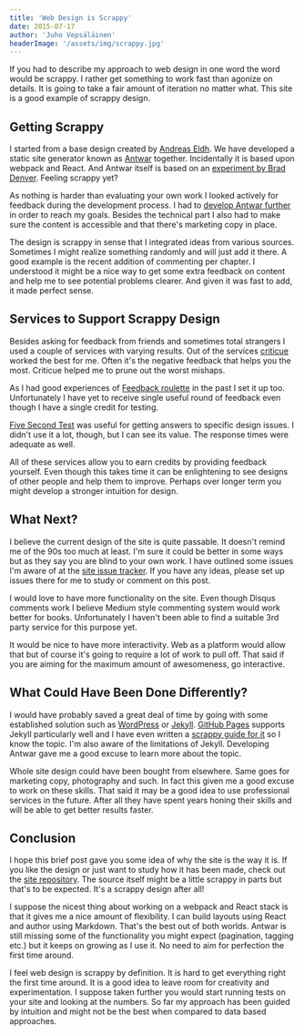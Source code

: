 ```yaml
---
title: 'Web Design is Scrappy'
date: 2015-07-17
author: 'Juho Vepsäläinen'
headerImage: '/assets/img/scrappy.jpg'
---
```

If you had to describe my approach to web design in one word the word would be scrappy. I rather get something to work fast than agonize on details. It is going to take a fair amount of iteration no matter what. This site is a good example of scrappy design.

## Getting Scrappy

I started from a base design created by [Andreas Eldh](http://eldh.co/). We have developed a static site generator known as [Antwar](https://antwarjs.github.io/) together. Incidentally it is based upon webpack and React. And Antwar itself is based on an [experiment by Brad Denver](http://braddenver.com/blog/2015/react-static-site.html). Feeling scrappy yet?

As nothing is harder than evaluating your own work I looked actively for feedback during the development process. I had to [develop Antwar further](https://antwarjs.github.io/blog/antwar-050/) in order to reach my goals. Besides the technical part I also had to make sure the content is accessible and that there's marketing copy in place.

The design is scrappy in sense that I integrated ideas from various sources. Sometimes I might realize something randomly and will just add it there. A good example is the recent addition of commenting per chapter. I understood it might be a nice way to get some extra feedback on content and help me to see potential problems clearer. And given it was fast to add, it made perfect sense.

## Services to Support Scrappy Design

Besides asking for feedback from friends and sometimes total strangers I used a couple of services with varying results. Out of the services [criticue](http://www.criticue.com/) worked the best for me. Often it's the negative feedback that helps you the most. Criticue helped me to prune out the worst mishaps.

As I had good experiences of [Feedback roulette](http://feedbackroulette.com/) in the past I set it up too. Unfortunately I have yet to receive single useful round of feedback even though I have a single credit for testing.

[Five Second Test](http://fivesecondtest.com/) was useful for getting answers to specific design issues. I didn't use it a lot, though, but I can see its value. The response times were adequate as well.

All of these services allow you to earn credits by providing feedback yourself. Even though this takes time it can be enlightening to see designs of other people and help them to improve. Perhaps over longer term you might develop a stronger intuition for design.

## What Next?

I believe the current design of the site is quite passable. It doesn't remind me of the 90s too much at least. I'm sure it could be better in some ways but as they say you are blind to your own work. I have outlined some issues I'm aware of at the [site issue tracker](https://github.com/survivejs/site/issues). If you have any ideas, please set up issues there for me to study or comment on this post.

I would love to have more functionality on the site. Even though Disqus comments work I believe Medium style commenting system would work better for books. Unfortunately I haven't been able to find a suitable 3rd party service for this purpose yet.

It would be nice to have more interactivity. Web as a platform would allow that but of course it's going to require a lot of work to pull off. That said if you are aiming for the maximum amount of awesomeness, go interactive.

## What Could Have Been Done Differently?

I would have probably saved a great deal of time by going with some established solution such as [WordPress](https://wordpress.com/) or [Jekyll](http://jekyllrb.com/). [GitHub Pages](https://pages.github.com/) supports Jekyll particularly well and I have even written a [scrappy guide for it](http://yeswejekyll.com/) so I know the topic. I'm also aware of the limitations of Jekyll. Developing Antwar gave me a good excuse to learn more about the topic.

Whole site design could have been bought from elsewhere. Same goes for marketing copy, photography and such. In fact this given me a good excuse to work on these skills. That said it may be a good idea to use professional services in the future. After all they have spent years honing their skills and will be able to get better results faster.

## Conclusion

I hope this brief post gave you some idea of why the site is the way it is. If you like the design or just want to study how it has been made, check out the [site repository](https://github.com/survivejs/site). The source itself might be a little scrappy in parts but that's to be expected. It's a scrappy design after all!

I suppose the nicest thing about working on a webpack and React stack is that it gives me a nice amount of flexibility. I can build layouts using React and author using Markdown. That's the best out of both worlds. Antwar is still missing some of the functionality you might expect (pagination, tagging etc.) but it keeps on growing as I use it. No need to aim for perfection the first time around.

I feel web design is scrappy by definition. It is hard to get everything right the first time around. It is a good idea to leave room for creativity and experimentation. I suppose taken further you would start running tests on your site and looking at the numbers. So far my approach has been guided by intuition and might not be the best when compared to data based approaches.
